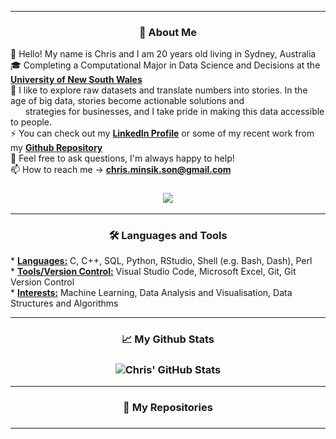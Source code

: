 
<hr>

<h3 align="center">
👀 About Me</h3>

👋 Hello! My name is Chris and I am 20 years old living in Sydney, Australia
<br />
🎓 Completing a Computational Major in Data Science and Decisions at the <a href="https://www.unsw.edu.au/"> <b>University of New South Wales</b></a>
<br />
🌱 I like to explore raw datasets and translate numbers into stories. In the age of big data, stories become actionable solutions and <br>
&nbsp; &nbsp; &nbsp; strategies for businesses, and I take pride in making this data accessible to people.
<br />
⚡ You can check out my <a href="https://www.linkedin.com/in/chris-minsik-son/"> <b>LinkedIn Profile</b></a> or some of my recent work from my <a href="https://github.com/chris-minsik-son?tab=repositories"> <b>Github Repository</b></a>
<br />
💬 Feel free to ask questions, I'm always happy to help!
<br />
📫 How to reach me -> <a href="mailto:chris.minsik.son@gmail.com"> <b>chris.minsik.son@gmail.com</b></a>

<h3 align="center">

  ![](https://camo.githubusercontent.com/992babdffd8c74a1502de375fbdf7e4d54773242/68747470733a2f2f6d656469612e67697068792e636f6d2f6d656469612f53576f536b4e36447854737a71494b4571762f67697068792e676966)

<hr>

<h3 align="center">
🛠 Languages and Tools</h3>
<p align="left">
* <b><u>Languages:</b></u> C, C++, SQL, Python, RStudio, Shell (e.g. Bash, Dash), Perl
<br />
* <b><u>Tools/Version Control:</b></u> Visual Studio Code, Microsoft Excel, Git, Git Version Control
<br />
* <b><u>Interests:</b></u> Machine Learning, Data Analysis and Visualisation, Data Structures and Algorithms

<hr>

<h3 align="center">
📈 My Github Stats</h3>
<h3 align="center">
  <img align="center" src="https://github-readme-stats.vercel.app/api?username=chris-minsik-son&show_icons=true&theme=vue" alt="Chris' GitHub Stats" />
</a>

<br />


<hr>

<h3 align="center">
📂 My Repositories </h3>
<h3 align="center">

  
<hr>
